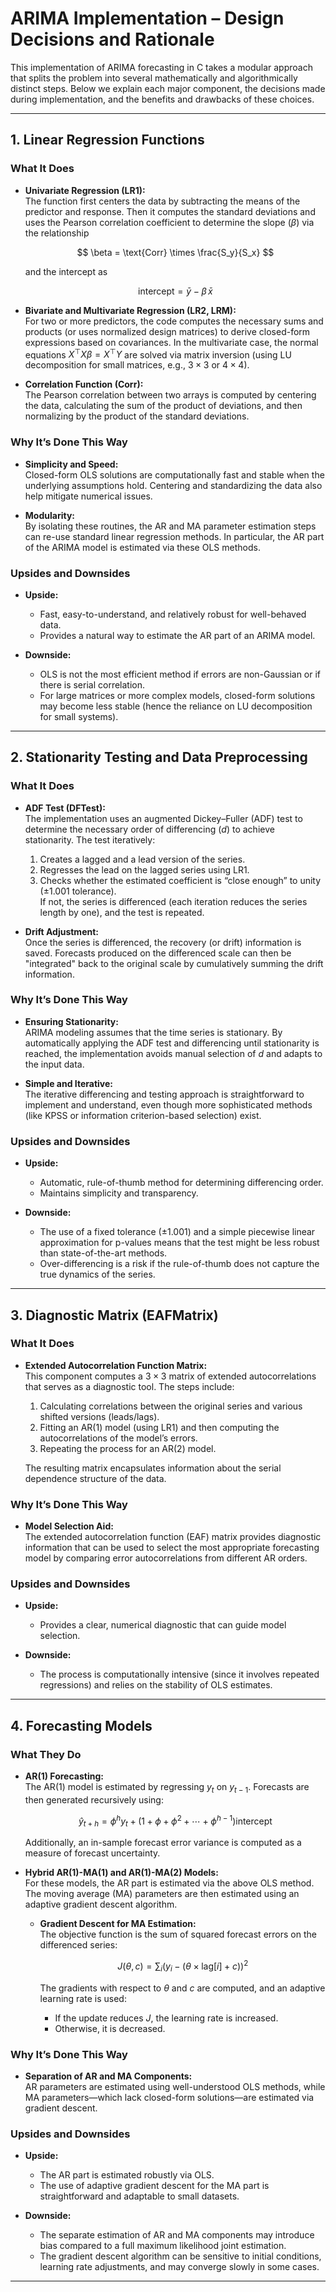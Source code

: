 # ARIMA Implementation – Design Decisions and Rationale

This implementation of ARIMA forecasting in C takes a modular approach that splits the problem into several mathematically and algorithmically distinct steps. Below we explain each major component, the decisions made during implementation, and the benefits and drawbacks of these choices.

---

## 1. Linear Regression Functions

### What It Does

- **Univariate Regression (LR1):**  
  The function first centers the data by subtracting the means of the predictor and response. Then it computes the standard deviations and uses the Pearson correlation coefficient to determine the slope ($\beta$) via the relationship  

  $$
  \beta = \text{Corr} \times \frac{S_y}{S_x}
  $$

  and the intercept as  

  $$
  \text{intercept} = \bar{y} - \beta\,\bar{x}
  $$

- **Bivariate and Multivariate Regression (LR2, LRM):**  
  For two or more predictors, the code computes the necessary sums and products (or uses normalized design matrices) to derive closed-form expressions based on covariances. In the multivariate case, the normal equations $X^\top X \beta = X^\top Y$ are solved via matrix inversion (using LU decomposition for small matrices, e.g., $3 \times 3$ or $4 \times 4$).

- **Correlation Function (Corr):**  
  The Pearson correlation between two arrays is computed by centering the data, calculating the sum of the product of deviations, and then normalizing by the product of the standard deviations.

### Why It’s Done This Way

- **Simplicity and Speed:**  
  Closed-form OLS solutions are computationally fast and stable when the underlying assumptions hold. Centering and standardizing the data also help mitigate numerical issues.

- **Modularity:**  
  By isolating these routines, the AR and MA parameter estimation steps can re-use standard linear regression methods. In particular, the AR part of the ARIMA model is estimated via these OLS methods.

### Upsides and Downsides

- **Upside:**  
  - Fast, easy-to-understand, and relatively robust for well-behaved data.  
  - Provides a natural way to estimate the AR part of an ARIMA model.

- **Downside:**  
  - OLS is not the most efficient method if errors are non-Gaussian or if there is serial correlation.  
  - For large matrices or more complex models, closed-form solutions may become less stable (hence the reliance on LU decomposition for small systems).

---

## 2. Stationarity Testing and Data Preprocessing

### What It Does

- **ADF Test (DFTest):**  
  The implementation uses an augmented Dickey–Fuller (ADF) test to determine the necessary order of differencing ($d$) to achieve stationarity. The test iteratively:
  1. Creates a lagged and a lead version of the series.
  2. Regresses the lead on the lagged series using LR1.
  3. Checks whether the estimated coefficient is “close enough” to unity ($\pm 1.001$ tolerance).  
  If not, the series is differenced (each iteration reduces the series length by one), and the test is repeated.

- **Drift Adjustment:**  
  Once the series is differenced, the recovery (or drift) information is saved. Forecasts produced on the differenced scale can then be "integrated" back to the original scale by cumulatively summing the drift information.

### Why It’s Done This Way

- **Ensuring Stationarity:**  
  ARIMA modeling assumes that the time series is stationary. By automatically applying the ADF test and differencing until stationarity is reached, the implementation avoids manual selection of $d$ and adapts to the input data.

- **Simple and Iterative:**  
  The iterative differencing and testing approach is straightforward to implement and understand, even though more sophisticated methods (like KPSS or information criterion-based selection) exist.

### Upsides and Downsides

- **Upside:**  
  - Automatic, rule-of-thumb method for determining differencing order.  
  - Maintains simplicity and transparency.

- **Downside:**  
  - The use of a fixed tolerance ($\pm 1.001$) and a simple piecewise linear approximation for p-values means that the test might be less robust than state-of-the-art methods.  
  - Over-differencing is a risk if the rule-of-thumb does not capture the true dynamics of the series.

---

## 3. Diagnostic Matrix (EAFMatrix)

### What It Does

- **Extended Autocorrelation Function Matrix:**  
  This component computes a $3 \times 3$ matrix of extended autocorrelations that serves as a diagnostic tool. The steps include:
  1. Calculating correlations between the original series and various shifted versions (leads/lags).
  2. Fitting an AR(1) model (using LR1) and then computing the autocorrelations of the model’s errors.
  3. Repeating the process for an AR(2) model.

  The resulting matrix encapsulates information about the serial dependence structure of the data.

### Why It’s Done This Way

- **Model Selection Aid:**  
  The extended autocorrelation function (EAF) matrix provides diagnostic information that can be used to select the most appropriate forecasting model by comparing error autocorrelations from different AR orders.

### Upsides and Downsides

- **Upside:**  
  - Provides a clear, numerical diagnostic that can guide model selection.

- **Downside:**  
  - The process is computationally intensive (since it involves repeated regressions) and relies on the stability of OLS estimates.

---

## 4. Forecasting Models

### What They Do

- **AR(1) Forecasting:**  
  The AR(1) model is estimated by regressing $y_t$ on $y_{t-1}$. Forecasts are then generated recursively using:

  $$
  \hat{y}_{t+h} = \phi^h y_t + \left(1 + \phi + \phi^2 + \cdots + \phi^{h-1}\right) \text{intercept}
  $$

  Additionally, an in-sample forecast error variance is computed as a measure of forecast uncertainty.

- **Hybrid AR(1)-MA(1) and AR(1)-MA(2) Models:**  
  For these models, the AR part is estimated via the above OLS method. The moving average (MA) parameters are then estimated using an adaptive gradient descent algorithm.  

  - **Gradient Descent for MA Estimation:**  
    The objective function is the sum of squared forecast errors on the differenced series:

    $$
    J(\theta, c) = \sum_{i} \left(y_i - (\theta \times \text{lag}[i] + c)\right)^2
    $$

    The gradients with respect to $\theta$ and $c$ are computed, and an adaptive learning rate is used:
    - If the update reduces $J$, the learning rate is increased.
    - Otherwise, it is decreased.

### Why It’s Done This Way

- **Separation of AR and MA Components:**  
  AR parameters are estimated using well-understood OLS methods, while MA parameters—which lack closed-form solutions—are estimated via gradient descent.

### Upsides and Downsides

- **Upside:**  
  - The AR part is estimated robustly via OLS.  
  - The use of adaptive gradient descent for the MA part is straightforward and adaptable to small datasets.

- **Downside:**  
  - The separate estimation of AR and MA components may introduce bias compared to a full maximum likelihood joint estimation.  
  - The gradient descent algorithm can be sensitive to initial conditions, learning rate adjustments, and may converge slowly in some cases.

---
